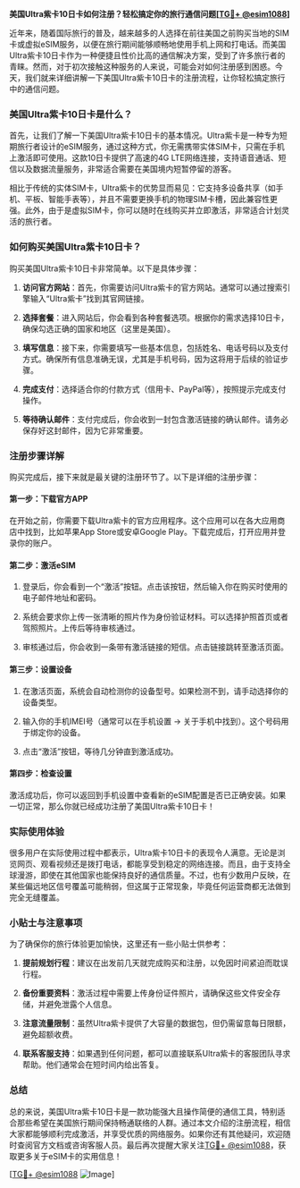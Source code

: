 **美国Ultra紫卡10日卡如何注册？轻松搞定你的旅行通信问题[[TG💪+ @esim1088](https://t.me/s/esim1088)]**

近年来，随着国际旅行的普及，越来越多的人选择在前往美国之前购买当地的SIM卡或虚拟eSIM服务，以便在旅行期间能够顺畅地使用手机上网和打电话。而美国Ultra紫卡10日卡作为一种便捷且性价比高的通信解决方案，受到了许多旅行者的青睐。然而，对于初次接触这种服务的人来说，可能会对如何注册感到困惑。今天，我们就来详细讲解一下美国Ultra紫卡10日卡的注册流程，让你轻松搞定旅行中的通信问题。

### 美国Ultra紫卡10日卡是什么？

首先，让我们了解一下美国Ultra紫卡10日卡的基本情况。Ultra紫卡是一种专为短期旅行者设计的eSIM服务，通过这种方式，你无需携带实体SIM卡，只需在手机上激活即可使用。这款10日卡提供了高速的4G LTE网络连接，支持语音通话、短信以及数据流量服务，非常适合需要在美国境内短暂停留的游客。

相比于传统的实体SIM卡，Ultra紫卡的优势显而易见：它支持多设备共享（如手机、平板、智能手表等），并且不需要更换手机的物理SIM卡槽，因此兼容性更强。此外，由于是虚拟SIM卡，你可以随时在线购买并立即激活，非常适合计划灵活的旅行者。

### 如何购买美国Ultra紫卡10日卡？

购买美国Ultra紫卡10日卡非常简单。以下是具体步骤：

1. **访问官方网站**：首先，你需要访问Ultra紫卡的官方网站。通常可以通过搜索引擎输入“Ultra紫卡”找到其官网链接。
   
2. **选择套餐**：进入网站后，你会看到各种套餐选项。根据你的需求选择10日卡，确保勾选正确的国家和地区（这里是美国）。

3. **填写信息**：接下来，你需要填写一些基本信息，包括姓名、电话号码以及支付方式。确保所有信息准确无误，尤其是手机号码，因为这将用于后续的验证步骤。

4. **完成支付**：选择适合你的付款方式（信用卡、PayPal等），按照提示完成支付操作。

5. **等待确认邮件**：支付完成后，你会收到一封包含激活链接的确认邮件。请务必保存好这封邮件，因为它非常重要。

### 注册步骤详解

购买完成后，接下来就是最关键的注册环节了。以下是详细的注册步骤：

#### 第一步：下载官方APP

在开始之前，你需要下载Ultra紫卡的官方应用程序。这个应用可以在各大应用商店中找到，比如苹果App Store或安卓Google Play。下载完成后，打开应用并登录你的账户。

#### 第二步：激活eSIM

1. 登录后，你会看到一个“激活”按钮。点击该按钮，然后输入你在购买时使用的电子邮件地址和密码。
   
2. 系统会要求你上传一张清晰的照片作为身份验证材料。可以选择护照首页或者驾照照片。上传后等待审核通过。

3. 审核通过后，你会收到一条带有激活链接的短信。点击链接跳转至激活页面。

#### 第三步：设置设备

1. 在激活页面，系统会自动检测你的设备型号。如果检测不到，请手动选择你的设备类型。

2. 输入你的手机IMEI号（通常可以在手机设置 -> 关于手机中找到）。这个号码用于绑定你的设备。

3. 点击“激活”按钮，等待几分钟直到激活成功。

#### 第四步：检查设置

激活成功后，你可以返回到手机设置中查看新的eSIM配置是否已正确安装。如果一切正常，那么你就已经成功注册了美国Ultra紫卡10日卡！

### 实际使用体验

很多用户在实际使用过程中都表示，Ultra紫卡10日卡的表现令人满意。无论是浏览网页、观看视频还是拨打电话，都能享受到稳定的网络连接。而且，由于支持全球漫游，即使在其他国家也能保持良好的通信质量。不过，也有少数用户反映，在某些偏远地区信号覆盖可能稍弱，但这属于正常现象，毕竟任何运营商都无法做到完全无缝覆盖。

### 小贴士与注意事项

为了确保你的旅行体验更加愉快，这里还有一些小贴士供参考：

1. **提前规划行程**：建议在出发前几天就完成购买和注册，以免因时间紧迫而耽误行程。

2. **备份重要资料**：激活过程中需要上传身份证件照片，请确保这些文件安全存储，并避免泄露个人信息。

3. **注意流量限制**：虽然Ultra紫卡提供了大容量的数据包，但仍需留意每日限额，避免超额收费。

4. **联系客服支持**：如果遇到任何问题，都可以直接联系Ultra紫卡的客服团队寻求帮助。他们通常会在短时间内给出答复。

### 总结

总的来说，美国Ultra紫卡10日卡是一款功能强大且操作简便的通信工具，特别适合那些希望在美国旅行期间保持畅通联络的人群。通过本文介绍的注册流程，相信大家都能够顺利完成激活，并享受优质的网络服务。如果你还有其他疑问，欢迎随时查阅官方文档或咨询客服人员。最后再次提醒大家关注[TG💪+ @esim1088](https://t.me/s/esim1088)，获取更多关于eSIM卡的实用信息！

[[TG💪+ @esim1088](https://t.me/s/esim1088) ![Image](https://i.postimg.cc/4NQfJmqS/Snipaste-2025-05-13-00-14-12.png)]